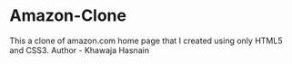 # Amazon-Clone
This a clone of amazon.com home page that I created using only HTML5 and CSS3.
Author - Khawaja Hasnain
